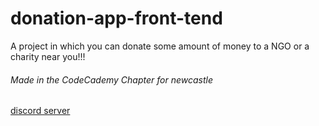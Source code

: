 # donation-app-front-tend
A project in which you can donate some amount of money to a NGO or a charity near you!!!

###### Made in the CodeCademy Chapter for newcastle
[discord server](https://discord.gg/zK5aBQu)
